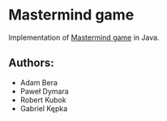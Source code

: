 # Mastermind game

Implementation of [Mastermind game](https://en.wikipedia.org/wiki/Mastermind_(board_game)) in Java.

## Authors: 
* Adam Bera
* Paweł Dymara
* Robert Kubok
* Gabriel Kępka
